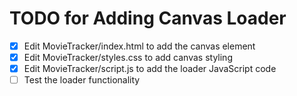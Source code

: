 # TODO for Adding Canvas Loader

- [x] Edit MovieTracker/index.html to add the canvas element
- [x] Edit MovieTracker/styles.css to add canvas styling
- [x] Edit MovieTracker/script.js to add the loader JavaScript code
- [ ] Test the loader functionality
